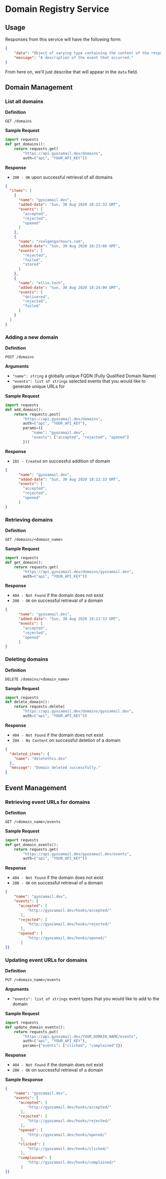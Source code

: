 # Domain Registry Service

## Usage
Responses from this service will have the following form:

```json
{
    "data": "Object of varying type containing the content of the response",
    "message": "A description of the event that occurred."
}
```

From here on, we'll just describe that will appear in the `data` field.

## Domain Management

### List all domains

**Definition**

`GET /domains`

**Sample Request**

```python
import requests
def get_domains():
    return requests.get(
        "https://api.gyozamail.dev/domains",
        auth=("api", "YOUR_API_KEY"))
```

**Response**

- `200 - OK` upon successful retrieval of all domains

```json
{
  "items": [
    {
      "name": "gyozamail.dev",
      "added-date": "Sun, 30 Aug 2020 18:22:33 GMT",
      "events": [
        "accepted",
        "rejected",
        "opened"
      ]
    },
    {
      "name": "realgengarhours.com",
      "added-date": "Sun, 30 Aug 2020 18:23:08 GMT",
      "events": [
        "rejected",
        "failed",
        "stored"
      ]
    },
    {
      "name": "ellio.tech",
      "added-date": "Sun, 30 Aug 2020 18:24:00 GMT",
      "events": [
        "delivered",
        "rejected",
        "failed"
      ]
    }
  ]
}
```

### Adding a new domain

**Definition**

`POST /domains`

**Arguments**

- `"name": string` a globally unique FQDN (Fully Qualified Domain Name)
- `"events": list of strings` selected events that you would like to generate unique URLs for

**Sample Request**

```python
import requests
def add_domain():
    return requests.post(
        "https://api.gyozamail.dev/domains",
        auth=("api", "YOUR_API_KEY"),
        params=({
            "name": "gyozamail.dev",
            "events": ["accepted", "rejected", "opened"]
        }))
```

**Response**

- `201 - Created` on successful addition of domain

```json
{
      "name": "gyozamail.dev",
      "added-date": "Sun, 30 Aug 2020 18:22:33 GMT",
      "events": [
        "accepted",
        "rejected",
        "opened"
      ]
}
```

### Retrieving domains

**Definition**

`GET /domains/<domain_name>`

**Sample Request**

```python
import requests
def get_domain():
    return requests.get(
        "https://api.gyozamail.dev/domains/gyozamail.dev",
        auth=("api", "YOUR_API_KEY"))
```

**Response**

- `404 - Not Found` if the domain does not exist
- `200 - OK` on successful retrieval of a domain

```json
{
      "name": "gyozamail.dev",
      "added-date": "Sun, 30 Aug 2020 18:22:33 GMT",
      "events": [
        "accepted",
        "rejected",
        "opened"
      ]
}
```

### Deleting domains

**Definition**

`DELETE /domains/<domain_name>`

**Sample Request**

```python
import requests
def delete_domain():
    return requests.delete(
        "https://api.gyozamail.dev/domains/gyozamail.dev",
        auth=("api", "YOUR_API_KEY"))
```

**Response**

- `404 - Not Found` if the domain does not exist
- `204 - No Content` on successful deletion of a domain

```json
{
  "deleted_items": {
    "name": "deletethis.dev"
  },
  "message": "Domain deleted successfully."
}
```

## Event Management

### Retrieving event URLs for domains

**Definition**

`GET /<domain_name>/events`

**Sample Request**

```python
import requests
def get_domain_events():
    return requests.get(
        "https://api.gyozamail.dev/gyozamail.dev/events",
        auth=("api", "YOUR_API_KEY"))
```

**Response**

- `404 - Not Found` if the domain does not exist
- `200 - OK` on successful retrieval of a domain

```json
{
    "name": "gyozamail.dev",
    "events": {
      "accepted": [
          "http://gyozamail.dev/hooks/accepted/"
       ], 
      "rejected": [
          "http://gyozamail.dev/hooks/rejected/"
       ],  
      "opened": [
          "http://gyozamail.dev/hooks/opened/"
       ]
}}
```

### Updating event URLs for domains
**Definition**

`PUT /<domain_name>/events`

**Arguments**

- `"events": list of strings` event types that you would like to add to the domain

**Sample Request**

```python
import requests
def update_domain_events():
    return requests.put(
        "https://api.gyozamail.dev/YOUR_DOMAIN_NAME/events",
        auth=("api", "YOUR_API_KEY"),
        params={"events": ["clicked", "complained"]})
```

**Response**

- `404 - Not Found` if the domain does not exist
- `200 - OK` on successful retrieval of a domain

**Sample Response**

```json
{
    "name": "gyozamail.dev",
    "events": {
      "accepted": [
          "http://gyozamail.dev/hooks/accepted/"
       ], 
      "rejected": [
          "http://gyozamail.dev/hooks/rejected/"
       ],  
      "opened": [
          "http://gyozamail.dev/hooks/opened/"
       ],
      "clicked": [
          "http://gyozamail.dev/hooks/clicked/"
       ],
      "complained": [
          "http://gyozamail.dev/hooks/complained/"
       ]
}}
```
